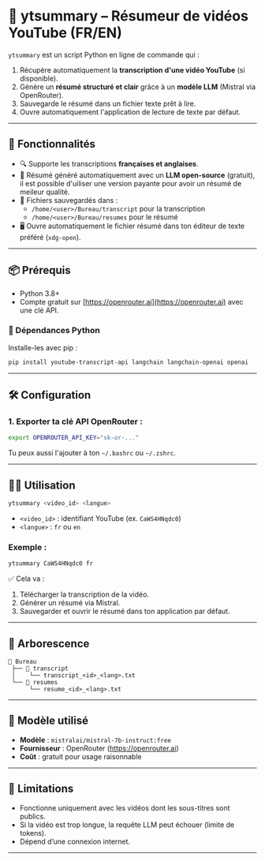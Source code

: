 
# 📼 ytsummary – Résumeur de vidéos YouTube (FR/EN)

`ytsummary` est un script Python en ligne de commande qui :
1. Récupère automatiquement la **transcription d'une vidéo YouTube** (si disponible).
2. Génère un **résumé structuré et clair** grâce à un **modèle LLM** (Mistral via OpenRouter).
3. Sauvegarde le résumé dans un fichier texte prêt à lire.
4. Ouvre automatiquement l'application de lecture de texte par défaut.

---

## 🚀 Fonctionnalités

- 🔍 Supporte les transcriptions **françaises et anglaises**.
- 🧠 Résumé généré automatiquement avec un **LLM open-source** (gratuit), il est possible d'uiliser une version payante pour avoir un résumé de meileur qualité.
- 💾 Fichiers sauvegardés dans :
  - `/home/<user>/Bureau/transcript` pour la transcription
  - `/home/<user>/Bureau/resumes` pour le résumé
- 🖥️ Ouvre automatiquement le fichier résumé dans ton éditeur de texte préféré (`xdg-open`).

---

## 📦 Prérequis

- Python 3.8+
- Compte gratuit sur [https://openrouter.ai](https://openrouter.ai) avec une clé API.

### 🔧 Dépendances Python

Installe-les avec pip :

```bash
pip install youtube-transcript-api langchain langchain-openai openai
```

---

## 🛠️ Configuration

### 1. Exporter ta clé API OpenRouter :

```bash
export OPENROUTER_API_KEY="sk-or-..."
```

Tu peux aussi l'ajouter à ton `~/.bashrc` ou `~/.zshrc`.

---

## 🧑‍💻 Utilisation

```bash
ytsummary <video_id> <langue>
```

- `<video_id>` : identifiant YouTube (ex. `CaWS4HNqdc0`)
- `<langue>` : `fr` ou `en`

### Exemple :

```bash
ytsummary CaWS4HNqdc0 fr
```

✅ Cela va :
1. Télécharger la transcription de la vidéo.
2. Générer un résumé via Mistral.
3. Sauvegarder et ouvrir le résumé dans ton application par défaut.

---

## 📁 Arborescence

```
📁 Bureau
 ├── 📁 transcript
 │    └── transcript_<id>_<lang>.txt
 └── 📁 resumes
      └── resume_<id>_<lang>.txt
```

---

## 🧠 Modèle utilisé

- **Modèle** : `mistralai/mistral-7b-instruct:free`
- **Fournisseur** : OpenRouter (https://openrouter.ai)
- **Coût** : gratuit pour usage raisonnable

---

## 🐛 Limitations

- Fonctionne uniquement avec les vidéos dont les sous-titres sont publics.
- Si la vidéo est trop longue, la requête LLM peut échouer (limite de tokens).
- Dépend d’une connexion internet.

---

